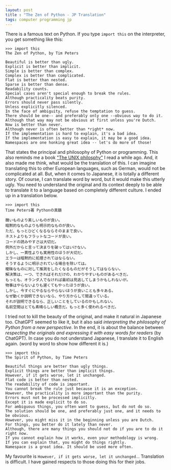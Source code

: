 ```yaml
---
layout: post
title : "The Zen of Python - JP Translation"
tags: computer programming jp
---
```


There is a famous text on Python.
If you type `import this` on the interpreter, you get something like this:

```
>>> import this
The Zen of Python, by Tim Peters

Beautiful is better than ugly.
Explicit is better than implicit.
Simple is better than complex.
Complex is better than complicated.
Flat is better than nested.
Sparse is better than dense.
Readability counts.
Special cases aren't special enough to break the rules.
Although practicality beats purity.
Errors should never pass silently.
Unless explicitly silenced.
In the face of ambiguity, refuse the temptation to guess.
There should be one-- and preferably only one --obvious way to do it.
Although that way may not be obvious at first unless you're Dutch.
Now is better than never.
Although never is often better than *right* now.
If the implementation is hard to explain, it's a bad idea.
If the implementation is easy to explain, it may be a good idea.
Namespaces are one honking great idea -- let's do more of those!
```

That states the principal and philosophy of Python or programming.
This also reminds me a book ["The UNIX philosphy"](https://shop.elsevier.com/books/the-unix-philosophy/gancarz/978-0-08-094819-5) I read a while ago.
And, it also made me think, what would be the translation of this.
I can imagine translating this to other European languages, such as German, would not be complicated at all.
But, when it comes to Japanese, it is totally a different story.
Of course, I can translate word by word, but it would make this utterly ugly.
You need to understand the original and its context deeply to be able to translate it to a language based on completely different culture.
I ended up in a translation below.

```
>>> import this
Time Peters著 Pythonの真髄

醜いものより美しいものが良い。
暗黙的なものよりも明示的なものが良い。
ただ、もっとひどくなるならそのままで良い。
ネストよりもフラットなコードが良い。
コードの読みやすさは大切だ。
例外だからと言って決まりを破ってはいけない。
しかし、一貫性よりも実用性のほうが大切だ。
エラーは暗黙的に処理されてはならない。
そうするように明示されている場合を除いては。
曖昧なものに対して推測をしたくなるものだがそうしてはならない。
解決策は、一つ、できればそれだけの、わかりやすいものがあるべきだ。
もっとも、オランダ人でなければ最初は見逃してしまうかもしれないが。
物事はやらないよりも遅くてもやったほうが良い。
しかし、今すぐにやるならやらないほうが良いことも多々ある。
なぜ動くか説明できないなら、やり方からして間違っている。
それが説明できるなら、正しいことをしているのかもしれない。
名前空間はとても素晴らしい概念だ。もっと多く使われるべきだ。
```

I tried not to kill the beauty of the original, and make it natural in Japanese too.
ChatGPT seemed to like it, but it also said *interpreting the philosophy of Python from a new perspective*.
In the end, it is about the balance between *respecting the originals and expressing it with easy words for readers* (by ChatGPT).
In case you do not understand Japanese, I translate it to English again. (word by word to show how different it is.)

```
>>> import this
The Spirit of Python, by Time Peters

Beautiful things are better than ugly things.
Explicit things are better than implicit things.
However, if it gets worse, let it unchanged.
Flat code is better than nested.
The readability of code is important.
You cannot break the rule just because it is an exception.
However, the practicality is more important than the purity.
Errors must not be processed implicitly.
Except it is made explicit to do so.
For ambiguous things, you often want to guess, but do not do so.
The solution should be one, and preferably just one, and it needs to be obvious.
However, you might miss it in the beginning unless you are Dutch.
For things, you better do it lately than never.
Although, there are many things you should not do if you are to do it right now.
If you cannot explain how it works, even your methodology is wrong.
If you can explain that, you might do things rightly.
Namespace is a great idea. It should be used more often.
```

My favourite is `However, if it gets worse, let it unchanged.`.
Translation is difficult.
I have gained respects to those doing this for their jobs.
